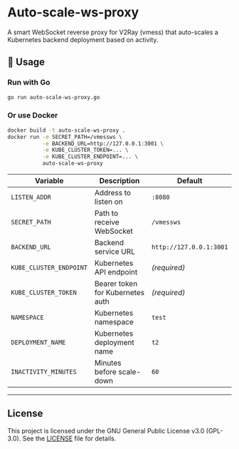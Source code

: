 # Auto-scale-ws-proxy

A smart WebSocket reverse proxy for V2Ray (vmess) that auto-scales a Kubernetes backend deployment based on activity.

## 🚀 Usage

### Run with Go

```bash
go run auto-scale-ws-proxy.go
```
### Or use Docker
```bash
docker build -t auto-scale-ws-proxy .
docker run -e SECRET_PATH=/vmessws \
           -e BACKEND_URL=http://127.0.0.1:3001 \
           -e KUBE_CLUSTER_TOKEN=... \
           -e KUBE_CLUSTER_ENDPOINT=... \
           auto-scale-ws-proxy
```
| Variable                | Description                      | Default                  |
|-------------------------|---------------------------------|--------------------------|
| `LISTEN_ADDR`           | Address to listen on             | `:8080`                  |
| `SECRET_PATH`           | Path to receive WebSocket        | `/vmessws`               |
| `BACKEND_URL`           | Backend service URL              | `http://127.0.0.1:3001`  |
| `KUBE_CLUSTER_ENDPOINT` | Kubernetes API endpoint          | *(required)*             |
| `KUBE_CLUSTER_TOKEN`    | Bearer token for Kubernetes auth| *(required)*             |
| `NAMESPACE`             | Kubernetes namespace             | `test`                   |
| `DEPLOYMENT_NAME`       | Kubernetes deployment name       | `t2`                     |
| `INACTIVITY_MINUTES`    | Minutes before scale-down        | `60`                     |


---

## License

This project is licensed under the GNU General Public License v3.0 (GPL-3.0). See the [LICENSE](LICENSE) file for details.
